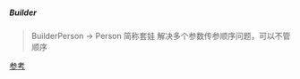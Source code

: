 ﻿##### Builder
>BuilderPerson -> Person 简称套娃
>解决多个参数传参顺序问题，可以不管顺序

  

[参考](https://www.jianshu.com/p/e2a2fe3555b9)